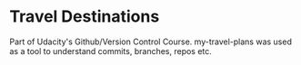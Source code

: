 # Travel Destinations

Part of Udacity's Github/Version Control Course. my-travel-plans was used as a tool to understand commits, branches, repos etc.
